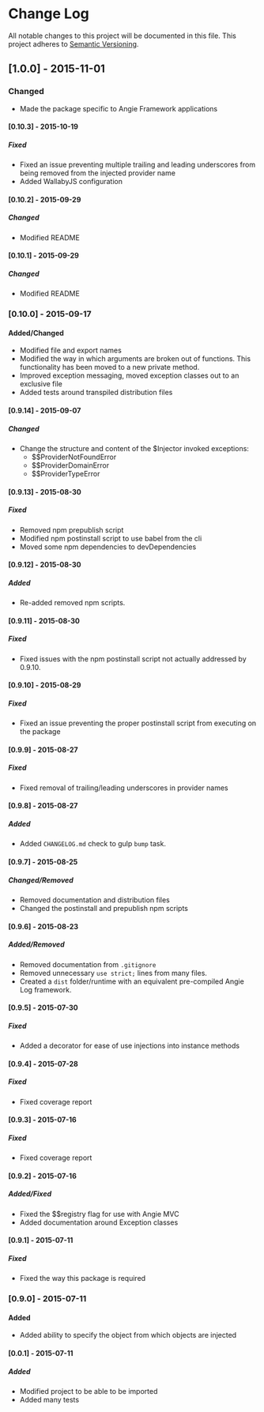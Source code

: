 # Change Log
All notable changes to this project will be documented in this file.
This project adheres to [Semantic Versioning](http://semver.org/).

## [1.0.0] - 2015-11-01
### Changed
- Made the package specific to Angie Framework applications

#### [0.10.3] - 2015-10-19
##### Fixed
- Fixed an issue preventing multiple trailing and leading underscores from being removed from the injected provider name
- Added WallabyJS configuration

#### [0.10.2] - 2015-09-29
##### Changed
- Modified README

#### [0.10.1] - 2015-09-29
##### Changed
- Modified README

### [0.10.0] - 2015-09-17
#### Added/Changed
- Modified file and export names
- Modified the way in which arguments are broken out of functions. This functionality has been moved to a new private method.
- Improved exception messaging, moved exception classes out to an exclusive file
- Added tests around transpiled distribution files

#### [0.9.14] - 2015-09-07
##### Changed
- Change the structure and content of the $Injector invoked exceptions:
    - $$ProviderNotFoundError
    - $$ProviderDomainError
    - $$ProviderTypeError

#### [0.9.13] - 2015-08-30
##### Fixed
- Removed npm prepublish script
- Modified npm postinstall script to use babel from the cli
- Moved some npm dependencies to devDependencies

#### [0.9.12] - 2015-08-30
##### Added
- Re-added removed npm scripts.

#### [0.9.11] - 2015-08-30
##### Fixed
- Fixed issues with the npm postinstall script not actually addressed by 0.9.10.

#### [0.9.10] - 2015-08-29
##### Fixed
- Fixed an issue preventing the proper postinstall script from executing on the package

#### [0.9.9] - 2015-08-27
##### Fixed
- Fixed removal of trailing/leading underscores in provider names

#### [0.9.8] - 2015-08-27
##### Added
- Added `CHANGELOG.md` check to gulp `bump` task.

#### [0.9.7] - 2015-08-25
##### Changed/Removed
- Removed documentation and distribution files
- Changed the postinstall and prepublish npm scripts

#### [0.9.6] - 2015-08-23
##### Added/Removed
- Removed documentation from `.gitignore`
- Removed unnecessary `use strict;` lines from many files.
- Created a `dist` folder/runtime with an equivalent pre-compiled Angie Log framework.

#### [0.9.5] - 2015-07-30
##### Fixed
- Added a decorator for ease of use injections into instance methods

#### [0.9.4] - 2015-07-28
##### Fixed
- Fixed coverage report

#### [0.9.3] - 2015-07-16
##### Fixed
- Fixed coverage report

#### [0.9.2] - 2015-07-16
##### Added/Fixed
- Fixed the $$registry flag for use with Angie MVC
- Added documentation around Exception classes

#### [0.9.1] - 2015-07-11
##### Fixed
- Fixed the way this package is required

### [0.9.0] - 2015-07-11
#### Added
- Added ability to specify the object from which objects are injected

#### [0.0.1] - 2015-07-11
##### Added
- Modified project to be able to be imported
- Added many tests